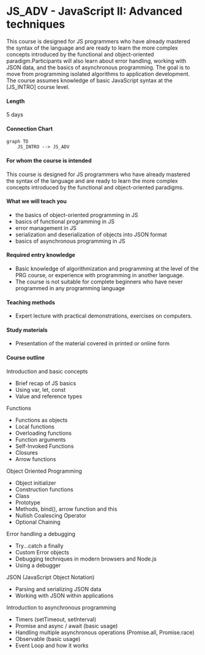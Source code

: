 # JS_ADV - JavaScript II: Advanced techniques

This course is designed for JS programmers who have already mastered the syntax of the language and are ready to learn the more complex concepts introduced by the functional and object-oriented paradigm.Participants will also learn about error handling, working with JSON data, and the basics of asynchronous programming. The goal is to move from programming isolated algorithms to application development.
The course assumes knowledge of basic JavaScript syntax at the [JS_INTRO] course level.

#### Length

5 days

#### Connection Chart

```mermaid
graph TD
    JS_INTRO --> JS_ADV
```

#### For whom the course is intended

This course is designed for JS programmers who have already mastered the syntax of the language and are ready to learn the more complex concepts introduced by the functional and object-oriented paradigms.

#### What we will teach you

- the basics of object-oriented programming in JS
- basics of functional programming in JS
- error management in JS
- serialization and deserialization of objects into JSON format
- basics of asynchronous programming in JS

#### Required entry knowledge

- Basic knowledge of algorithmization and programming at the level of the PRG course, or experience with programming in another language.
- The course is not suitable for complete beginners who have never programmed in any programming language

#### Teaching methods

- Expert lecture with practical demonstrations, exercises on computers.

#### Study materials

- Presentation of the material covered in printed or online form

#### Course outline

Introduction and basic concepts

- Brief recap of JS basics
- Using var, let, const
- Value and reference types

Functions

- Functions as objects
- Local functions
- Overloading functions
- Function arguments
- Self-Invoked Functions
- Closures
- Arrow functions

Object Oriented Programming

- Object initializer
- Construction functions
- Class
- Prototype
- Methods, bind(), arrow function and this
- Nullish Coalescing Operator
- Optional Chaining

Error handling a debugging

- Try...catch a finally
- Custom Error objects
- Debugging techniques in modern browsers and Node.js
- Using a debugger

JSON (JavaScript Object Notation)

- Parsing and serializing JSON data
- Working with JSON within applications

Introduction to asynchronous programming

- Timers (setTimeout, setInterval)
- Promise and async / await (basic usage)
- Handling multiple asynchronous operations (Promise.all, Promise.race)
- Observable (basic usage)
- Event Loop and how it works